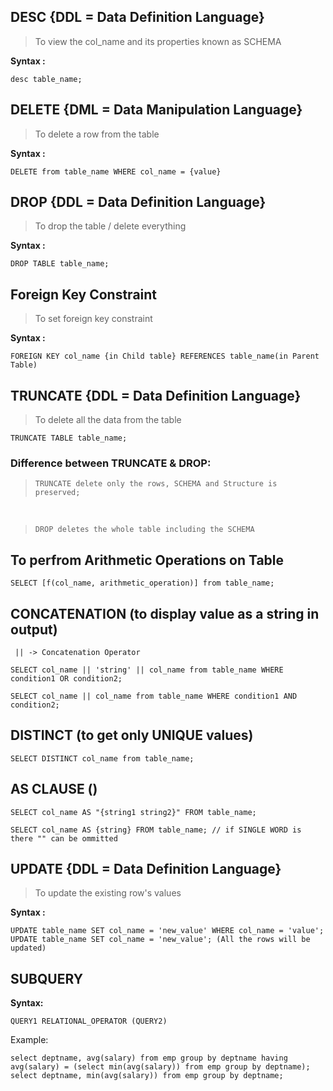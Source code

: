 ## **DESC {DDL = Data Definition Language}**

> To view the col_name and its properties known as SCHEMA

**Syntax :**

```
desc table_name;
```

## **DELETE {DML = Data Manipulation Language}**

> To delete a row from the table

**Syntax :**

```
DELETE from table_name WHERE col_name = {value}
```

## **DROP {DDL = Data Definition Language}**

> To drop the table / delete everything

**Syntax :**

```
DROP TABLE table_name;
```

## **Foreign Key Constraint**

> To set foreign key constraint

**Syntax :**

```
FOREIGN KEY col_name {in Child table} REFERENCES table_name(in Parent Table)
```

## TRUNCATE {DDL = Data Definition Language}

> To delete all the data from the table

```
TRUNCATE TABLE table_name;
```

### Difference between TRUNCATE & DROP:

> `TRUNCATE delete only the rows, SCHEMA and Structure is preserved;`

<br>

> `DROP deletes the whole table including the SCHEMA`

## To perfrom Arithmetic Operations on Table

```
SELECT [f(col_name, arithmetic_operation)] from table_name;
```

## CONCATENATION (to display value as a string in output)

` || -> Concatenation Operator`

```
SELECT col_name || 'string' || col_name from table_name WHERE condition1 OR condition2;
```

```
SELECT col_name || col_name from table_name WHERE condition1 AND condition2;
```

## DISTINCT (to get only UNIQUE values)

```
SELECT DISTINCT col_name from table_name;
```

## AS CLAUSE ()

```
SELECT col_name AS "{string1 string2}" FROM table_name;
```

```
SELECT col_name AS {string} FROM table_name; // if SINGLE WORD is there "" can be ommitted
```

## UPDATE {DDL = Data Definition Language}

> To update the existing row's values

**Syntax :**

```
UPDATE table_name SET col_name = 'new_value' WHERE col_name = 'value';
UPDATE table_name SET col_name = 'new_value'; (All the rows will be updated)
```

## SUBQUERY

**Syntax:**

```
QUERY1 RELATIONAL_OPERATOR (QUERY2)
```

Example:

```
select deptname, avg(salary) from emp group by deptname having avg(salary) = (select min(avg(salary)) from emp group by deptname);
select deptname, min(avg(salary)) from emp group by deptname;
```
